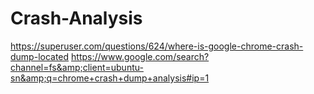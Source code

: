 # Crash-Analysis
https://superuser.com/questions/624/where-is-google-chrome-crash-dump-located https://www.google.com/search?channel=fs&amp;client=ubuntu-sn&amp;q=chrome+crash+dump+analysis#ip=1
